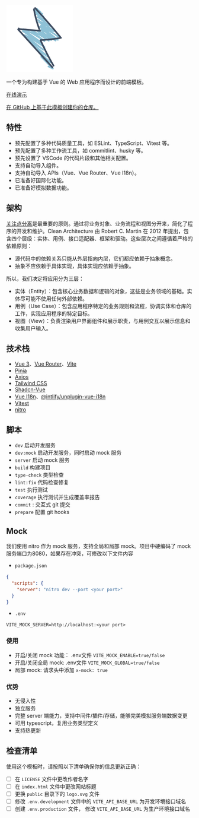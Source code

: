 <img src='./public/logo.svg' width='180'/>

一个专为构建基于 Vue 的 Web 应用程序而设计的前端模板。

[在线演示](https://frontend-clean-architecture.vercel.app/)

[在 GitHub 上基于此模板创建你的仓库。](https://github.com/copofe/frontend-clean-architecture/generate)

## 特性

- 预先配置了多种代码质量工具，如 ESLint、TypeScript、Vitest 等。
- 预先配置了多种工作流工具，如 commitlint、husky 等。
- 预先设置了 VSCode 的代码片段和其他相关配置。
- 支持自动导入组件。
- 支持自动导入 APIs（Vue、Vue Router、Vue I18n）。
- 已准备好国际化功能。
- 已准备好模拟数据功能。

## 架构

[关注点分离](https://en.wikipedia.org/wiki/Separation_of_concerns)是最重要的原则。通过将业务对象、业务流程和视图分开来，简化了程序的开发和维护。Clean Architecture 由 Robert C. Martin 在 2012 年提出，包含四个层级：实体、用例、接口适配器、框架和驱动。这些层次之间遵循着严格的依赖原则：

- 源代码中的依赖关系只能从外层指向内层，它们都应依赖于抽象概念。
- 抽象不应依赖于具体实现，具体实现应依赖于抽象。

所以，我们决定将应用分为三层：

- 实体（Entity）：包含核心业务数据和逻辑的对象，这些是业务领域的基础。实体尽可能不使用任何外部依赖。
- 用例（Use Case）：包含应用程序特定的业务规则和流程，协调实体和仓库的工作，实现应用程序的特定目标。
- 视图（View）：负责渲染用户界面组件和展示职责，与用例交互以展示信息和收集用户输入。

## 技术栈

- [Vue 3](https://github.com/vuejs/core)、[Vue Router](https://router.vuejs.org/)、[Vite](https://vitejs.dev/)
- [Pinia](https://pinia.vuejs.org/)
- [Axios](https://axios-http.com/)
- [Tailwind CSS](https://github.com/tailwindlabs/tailwindcss)
- [Shadcn-Vue](https://www.shadcn-vue.com/)
- [Vue I18n](https://vue-i18n.intlify.dev/)、[@intlify/unplugin-vue-i18n](https://github.com/intlify/bundle-tools/tree/main/packages/unplugin-vue-i18n)
- [Vitest](https://vitest.dev/)
- [nitro](https://nitro.unjs.io/)

## 脚本

- `dev` 启动开发服务
- `dev:mock` 启动开发服务，同时启动 mock 服务
- `server` 启动 mock 服务
- `build` 构建项目
- `type-check` 类型检查
- `lint:fix` 代码检查修复
- `test` 执行测试
- `coverage` 执行测试并生成覆盖率报告
- `commit` : 交互式 git 提交
- `prepare` 配置 git hooks

## Mock

我们使用 nitro 作为 mock 服务，支持全局和局部 mock。项目中硬编码了 mock 服务端口为8080，如果存在冲突，可修改以下文件内容

- `package.json`
```json
{
  "scripts": {
    "server": "nitro dev --port <your port>"
  }
}
```
- `.env`
```env
VITE_MOCK_SERVER=http://localhost:<your port>
```

### 使用

- 开启/关闭 mock 功能： .env文件 `VITE_MOCK_ENABLE=true/false`
- 开启/关闭全局 mock: .env文件 `VITE_MOCK_GLOBAL=true/false`
- 局部 mock: 请求头中添加 `x-mock: true`

### 优势

- 无侵入性
- 独立服务
- 完整 server 端能力，支持中间件/插件/存储，能够完美模拟服务端数据变更
- 可用 typescript，复用业务类型定义
- 支持热更新

## 检查清单

使用这个模板时，请按照以下清单确保你的信息更新正确：

- [ ] 在 `LICENSE` 文件中更改作者名字
- [ ] 在 `index.html` 文件中更改网站标题
- [ ] 更换 `public` 目录下的 `logo.svg` 文件
- [ ] 修改 `.env.development` 文件中的 `VITE_API_BASE_URL` 为开发环境接口域名
- [ ] 创建 `.env.production` 文件， 修改 `VITE_API_BASE_URL` 为生产环境接口域名
